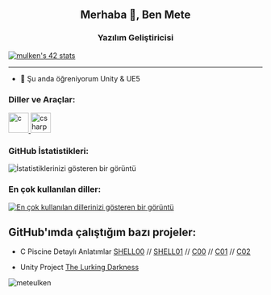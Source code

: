 <h2 align="center">Merhaba 👋, Ben Mete</h2>
<h3 align="center">Yazılım Geliştiricisi</h3>


[![mulken's 42 stats](https://badge.mediaplus.ma/greenbinary/mulken?1337Badge=off&UM6P=off)](https://github.com/meteulken)

---

- 🌱 Şu anda öğreniyorum Unity & UE5

<h3 align="left">Diller ve Araçlar:</h3>
<p align="left">
  <a href="https://en.wikipedia.org/wiki/C_(programming_language)" target="_blank"> <img src="https://img.icons8.com/color/48/000000/c-programming.png" alt="c" width="40" height="40"/> </a>
  <a href="https://docs.microsoft.com/en-us/dotnet/csharp/" target="_blank"> <img src="https://img.icons8.com/color/48/000000/c-sharp-logo-2.png" alt="csharp" width="40" height="40"/> </a>
</p>

<h3 align="left">GitHub İstatistikleri:</h3>

![İstatistiklerinizi gösteren bir görüntü](https://github-readme-stats.vercel.app/api?username=meteulken&show_icons=true&count_private=true&hide=stars,issues&theme=radical)

<h3 align="left">En çok kullanılan diller:</h3>

[![En çok kullanılan dillerinizi gösteren bir görüntü](https://github-readme-stats.vercel.app/api/top-langs/?username=meteulken&layout=compact)](https://github.com/meteulken)

<h2 align="left">GitHub'ımda çalıştığım bazı projeler:</h2>

- C Piscine Detaylı Anlatımlar [SHELL00](https://github.com/meteulken/42-piscine/tree/main/Shell00) // [SHELL01](https://github.com/meteulken/42-piscine/tree/main/Shell01) // [C00](https://github.com/meteulken/42-piscine/tree/main/C00) // [C01](https://github.com/meteulken/42-piscine/tree/main/C01) // [C02](https://github.com/meteulken/42-piscine/tree/main/C02)

- Unity Project [The Lurking Darkness](https://github.com/Dew-Hub/The-Lurking-Darkness)

<p align="left"> <img src="https://komarev.com/ghpvc/?username=meteulken&label=Profil%20Ziyaretçileri&color=0e75b6&style=flat" alt="meteulken" /> </p>
